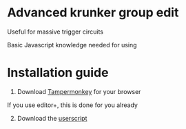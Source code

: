 # Advanced krunker group edit
Useful for massive trigger circuits

Basic Javascript knowledge needed for using

# Installation guide

1. Download [Tampermonkey](https://www.tampermonkey.net/) for your browser

If you use editor+, this is done for you already

2. Download the [userscript](https://gist.github.com/ZomboCode/a294eaa98281198cc51370ce113be03c/raw/79a498ae0ce9f27d5a741730c90949aaaa5bfebb/property-editor.user.js)


